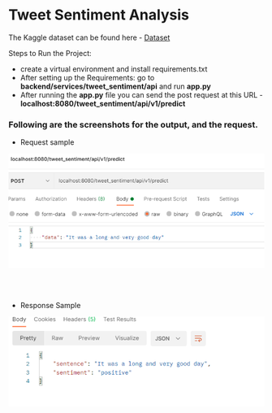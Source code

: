 # Tweet Sentiment Analysis

The Kaggle dataset can be found here - [Dataset](https://www.kaggle.com/c/tweet-sentiment-extraction/data)
 
Steps to Run the Project:
- create a virtual environment and install requirements.txt
- After setting up the Requirements: go to **backend/services/tweet_sentiment/api** and run **app.py**
- After running the **app.py** file you can send the post request at this URL - **localhost:8080/tweet_sentiment/api/v1/predict**

### Following are the screenshots for the output, and the request.

- Request sample 

![Sample request](https://github.com/R-aryan/Tweet_Sentiment_Analysis/blob/develop/msc/request_sample.png)

  <br>
  <br>
  
- Response Sample

![Sample response](https://github.com/R-aryan/Tweet_Sentiment_Analysis/blob/develop/msc/response_sample.png)

